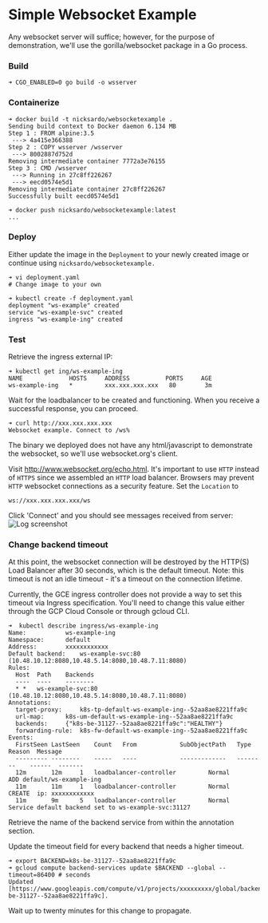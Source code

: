 # Simple Websocket Example

Any websocket server will suffice; however, for the purpose of demonstration, we'll use the gorilla/websocket package in a Go process.

### Build
```shell
➜ CGO_ENABLED=0 go build -o wsserver
```

### Containerize
```shell
➜ docker build -t nicksardo/websocketexample .
Sending build context to Docker daemon 6.134 MB
Step 1 : FROM alpine:3.5
 ---> 4a415e366388
Step 2 : COPY wsserver /wsserver
 ---> 8002887d752d
Removing intermediate container 7772a3e76155
Step 3 : CMD /wsserver
 ---> Running in 27c8ff226267
 ---> eecd0574e5d1
Removing intermediate container 27c8ff226267
Successfully built eecd0574e5d1

➜ docker push nicksardo/websocketexample:latest
...
```

### Deploy
Either update the image in the `Deployment` to your newly created image or continue using `nicksardo/websocketexample.`
```shell
➜ vi deployment.yaml
# Change image to your own
```

```shell
➜ kubectl create -f deployment.yaml
deployment "ws-example" created
service "ws-example-svc" created
ingress "ws-example-ing" created

```

### Test
Retrieve the ingress external IP:
```shell
➜ kubectl get ing/ws-example-ing
NAME             HOSTS     ADDRESS          PORTS     AGE
ws-example-ing   *         xxx.xxx.xxx.xxx   80        3m
```

Wait for the loadbalancer to be created and functioning. When you receive a successful response, you can proceed.
```
➜ curl http://xxx.xxx.xxx.xxx
Websocket example. Connect to /ws%   
```

The binary we deployed does not have any html/javascript to demonstrate the websocket, so we'll use websocket.org's client.

Visit http://www.websocket.org/echo.html. It's important to use `HTTP` instead of `HTTPS` since we assembled an `HTTP` load balancer. Browsers may prevent `HTTP` websocket connections as a security feature.
Set the `Location` to
```
ws://xxx.xxx.xxx.xxx/ws
```
Click 'Connect' and you should see messages received from server:  
![Log screenshot](http://i.imgur.com/hlwwa0G.png)


### Change backend timeout

At this point, the websocket connection will be destroyed by the HTTP(S) Load Balancer after 30 seconds, which is the default timeout. Note: this timeout is not an idle timeout - it's a timeout on the connection lifetime.

Currently, the GCE ingress controller does not provide a way to set this timeout via Ingress specification. You'll need to change this value either through the GCP Cloud Console or through gcloud CLI.


```shell
➜  kubectl describe ingress/ws-example-ing   
Name:			ws-example-ing
Namespace:		default
Address:		xxxxxxxxxxxx
Default backend:	ws-example-svc:80 (10.48.10.12:8080,10.48.5.14:8080,10.48.7.11:8080)
Rules:
  Host	Path	Backends
  ----	----	--------
  *	* 	ws-example-svc:80 (10.48.10.12:8080,10.48.5.14:8080,10.48.7.11:8080)
Annotations:
  target-proxy:		k8s-tp-default-ws-example-ing--52aa8ae8221ffa9c
  url-map:		k8s-um-default-ws-example-ing--52aa8ae8221ffa9c
  backends:		{"k8s-be-31127--52aa8ae8221ffa9c":"HEALTHY"}
  forwarding-rule:	k8s-fw-default-ws-example-ing--52aa8ae8221ffa9c
Events:
  FirstSeen	LastSeen	Count	From			SubObjectPath	Type		Reason	Message
  ---------	--------	-----	----			-------------	--------	------	-------
  12m		12m		1	loadbalancer-controller			Normal		ADD	default/ws-example-ing
  11m		11m		1	loadbalancer-controller			Normal		CREATE	ip: xxxxxxxxxxxx
  11m		9m		5	loadbalancer-controller			Normal		Service	default backend set to ws-example-svc:31127
```

Retrieve the name of the backend service from within the annotation section.

Update the timeout field for every backend that needs a higher timeout.

```shell
➜ export BACKEND=k8s-be-31127--52aa8ae8221ffa9c
➜ gcloud compute backend-services update $BACKEND --global --timeout=86400 # seconds
Updated [https://www.googleapis.com/compute/v1/projects/xxxxxxxxx/global/backendServices/k8s-be-31127--52aa8ae8221ffa9c].
```

Wait up to twenty minutes for this change to propagate.
